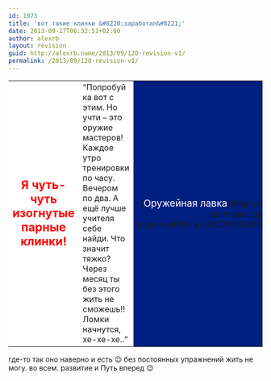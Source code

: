 ```yaml
---
id: 1973
title: 'вот такие клинки &#8220;заработал&#8221;'
date: 2013-09-17T06:32:51+02:00
author: alexrb
layout: revision
guid: http://alexrb.name/2013/09/120-revision-v1/
permalink: /2013/09/120-revision-v1/
---
```

<table border=0 width=300 cellspacing=1 cellpadding=5 bgcolor=#404040> 

<td bgcolor=#FFFFFF align=center><big><big><font color=#FF0000><b>Я чуть-чуть изогнутые парные клинки!</b></font></big></big></td> 
<td align=left bgcolor=#FFFFFF>&#8220;Попробуй ка вот с этим. Но учти &#8211; это оружие мастеров! Каждое утро тренировки по часу. Вечером по два. А ещё лучше учителя себе найди. Что значит тяжко? Через месяц ты без этого жить не сможешь!! Ломки начнутся, хе-хе-хе..&#8221;</td> 
<td align=center bgcolor=#002080>[<big><font color=#FFFFFF>Оружейная лавка</font></big>](http://www.aeterna.ru/cgi-bin/maina.cgi?page=test0&link=000000:000003:00057B:000003)</td> </table> 

где-то так оно наверно и есть 😉 без постоянных упражнений жить не могу. во всем. развитие и Путь вперед 😉